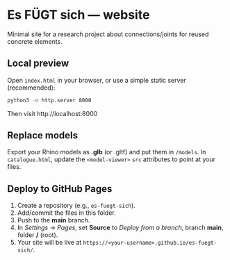 # Es FÜGT sich — website

Minimal site for a research project about connections/joints for reused concrete elements.

## Local preview
Open `index.html` in your browser, or use a simple static server (recommended):
```bash
python3 -m http.server 8000
```
Then visit http://localhost:8000

## Replace models
Export your Rhino models as **.glb** (or .gltf) and put them in `/models`.
In `catalogue.html`, update the `<model-viewer>` `src` attributes to point at your files.

## Deploy to GitHub Pages
1. Create a repository (e.g., `es-fuegt-sich`).
2. Add/commit the files in this folder.
3. Push to the **main** branch.
4. In *Settings → Pages*, set **Source** to *Deploy from a branch*, branch **main**, folder **/** (root).
5. Your site will be live at `https://<your-username>.github.io/es-fuegt-sich/`.

